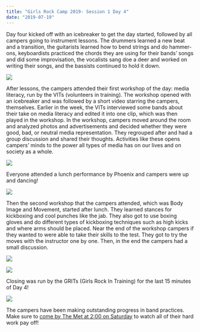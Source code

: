 ```yaml
---
title: "Girls Rock Camp 2019- Session 1 Day 4"
date: "2019-07-19"
---
```


Day four kicked off with an icebreaker to get the day started, followed by all campers going to instrument lessons. The drummers learned a new beat and a transition, the guitarists learned how to bend strings and do hammer-ons, keyboardists practiced the chords they are using for their bands’ songs and did some improvisation, the vocalists sang doe a deer and worked on writing their songs, and the bassists continued to hold it down.

![](/uploads/blogpost/20190718_094538-1024x768.jpg)

After lessons, the campers attended their first workshop of the day: media literacy, run by the VITs (volunteers in training). The workshop opened with an icebreaker and was followed by a short video starring the campers, themselves. Earlier in the week, the VITs interviewed some bands about their take on media literacy and edited it into one clip, which was then played in the workshop. In the workshop, campers moved around the room and analyzed photos and advertisements and decided whether they were good, bad, or neutral media representation. They regrouped after and had a group discussion and shared their thoughts. Activities like these opens campers’ minds to the power all types of media has on our lives and on society as a whole.

![](/uploads/blogpost/20190718_101449-1024x768.jpg)

Everyone attended a lunch performance by Phoenix and campers were up and dancing!

![](/uploads/blogpost/20190718_123428-1024x768.jpg)

Then the second workshop that the campers attended, which was Body Image and Movement, started after lunch. They learned stances for kickboxing and cool punches like the jab. They also got to use boxing gloves and do different types of kickboxing techniques such as high kicks and where arms should be placed. Near the end of the workshop campers if they wanted to were able to take their skills to the test. They got to try the moves with the instructor one by one. Then, in the end the campers had a small discussion.

![](/uploads/blogpost/20190718_131659-1024x768.jpg)

![](/uploads/blogpost/20190718_161109-1024x768.jpg)

Closing was run by the GRITs (Girls Rock In Training) for the last 15 minutes of Day 4!

![](/uploads/blogpost/20190718_165242-1024x768.jpg)

The campers have been making outstanding progress in band practices. Make sure to [come by The Met at 2:00 on Saturday](https://www.facebook.com/events/430771250810802/) to watch all of their hard work pay off!
